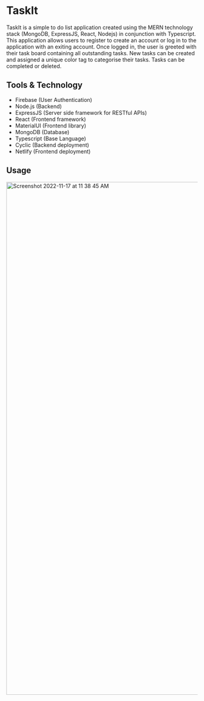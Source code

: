 # TaskIt

TaskIt is a simple to do list application created using the MERN technology stack (MongoDB, ExpressJS, React, Nodejs) in conjunction with Typescript. This application allows users to register to create an account or log in to the application with an exiting account. Once logged in, the user is greeted with their task board containing all outstanding tasks. New tasks can be created and assigned a unique color tag to categorise their tasks. Tasks can be completed or deleted.

## Tools & Technology

- Firebase (User Authentication)
- Node.js (Backend)
- ExpressJS (Server side framework for RESTful APIs)
- React (Frontend framework)
- MaterialUI (Frontend library)
- MongoDB (Database)
- Typescript (Base Language)
- Cyclic (Backend deployment)
- Netlify (Frontend deployment)

## Usage

<img width="1352" alt="Screenshot 2022-11-17 at 11 38 45 AM" src="https://user-images.githubusercontent.com/89432415/202309840-29a66bf8-38ed-41e4-b3b6-193f3c96d068.png">
